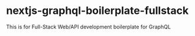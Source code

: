 # nextjs-graphql-boilerplate-fullstack
 This is for Full-Stack Web/API development boilerplate for GraphQL
